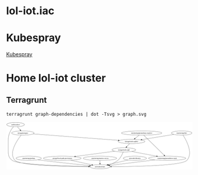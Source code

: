 # lol-iot.iac

# Kubespray

[Kubespray](https://wiki.loliot.net/docs/mlops/mlops/kubernetes/tools/kubespray)

# Home lol-iot cluster

## Terragrunt

```shell
terragrunt graph-dependencies | dot -Tsvg > graph.svg
```

![Dependencies](assets/home/lol-iot/terragrunt/graph.svg)

